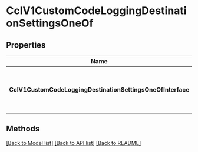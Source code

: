 # CclV1CustomCodeLoggingDestinationSettingsOneOf

## Properties

Name | Type | Description | Notes
------------ | ------------- | ------------- | -------------
**CclV1CustomCodeLoggingDestinationSettingsOneOfInterface** | **interface { GetDestination() string }** | An interface that can hold any of the proper implementing types |

## Methods


[[Back to Model list]](../README.md#documentation-for-models) [[Back to API list]](../README.md#documentation-for-api-endpoints) [[Back to README]](../README.md)


